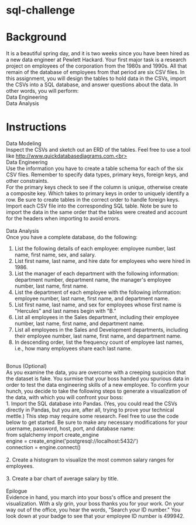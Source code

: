 # sql-challenge

# Background<br>
It is a beautiful spring day, and it is two weeks since you have been hired as a new data engineer at Pewlett Hackard. Your first major task is a research project on employees of the corporation from the 1980s and 1990s. All that remain of the database of employees from that period are six CSV files.
In this assignment, you will design the tables to hold data in the CSVs, import the CSVs into a SQL database, and answer questions about the data. In other words, you will perform:<br>
Data Engineering <br>
Data Analysis<br>

# Instructions<br>
Data Modeling<br>
Inspect the CSVs and sketch out an ERD of the tables. Feel free to use a tool like http://www.quickdatabasediagrams.com.<br>
<br>
Data Engineering<br>
Use the information you have to create a table schema for each of the six CSV files. Remember to specify data types, primary keys, foreign keys, and other constraints.<br>
For the primary keys check to see if the column is unique, otherwise create a composite key. Which takes to primary keys in order to uniquely identify a row.
Be sure to create tables in the correct order to handle foreign keys.<br>
Import each CSV file into the corresponding SQL table. Note be sure to import the data in the same order that the tables were created and account for the headers when importing to avoid errors.<br>
<br>
Data Analysis<br>
Once you have a complete database, do the following:<br>
1. List the following details of each employee: employee number, last name, first name, sex, and salary.<br>
2. List first name, last name, and hire date for employees who were hired in 1986.<br>
3. List the manager of each department with the following information: department number, department name, the manager's employee number, last name, first name.<br>
4. List the department of each employee with the following information: employee number, last name, first name, and department name.<br>
5. List first name, last name, and sex for employees whose first name is "Hercules" and last names begin with "B."<br>
6. List all employees in the Sales department, including their employee number, last name, first name, and department name.<br>
7. List all employees in the Sales and Development departments, including their employee number, last name, first name, and department name. <br>
8. In descending order, list the frequency count of employee last names, i.e., how many employees share each last name.<br>
<br>
Bonus (Optional)<br>
As you examine the data, you are overcome with a creeping suspicion that the dataset is fake. You surmise that your boss handed you spurious data in order to test the data engineering skills of a new employee. To confirm your hunch, you decide to take the following steps to generate a visualization of the data, with which you will confront your boss:<br>
1. Import the SQL database into Pandas. (Yes, you could read the CSVs directly in Pandas, but you are, after all, trying to prove your technical mettle.) This step may require some research. Feel free to use the code below to get started. Be sure to make any necessary modifications for your username, password, host, port, and database name:<br>
from sqlalchemy import create_engine<br>
engine = create_engine('postgresql://localhost:5432/<your_db_name>')<br>
connection = engine.connect()<br>
<br>
2. Create a histogram to visualize the most common salary ranges for employees.<br>
<br>
3. Create a bar chart of average salary by title.<br>
<br>
Epilogue<br>
Evidence in hand, you march into your boss's office and present the visualization. With a sly grin, your boss thanks you for your work. On your way out of the office, you hear the words, "Search your ID number." You look down at your badge to see that your employee ID number is 499942.<br>